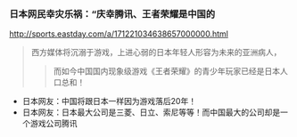 ### 日本网民幸灾乐祸：“庆幸腾讯、王者荣耀是中国的
http://sports.eastday.com/a/171221034638657000000.html
>西方媒体将沉溺于游戏，上进心弱的日本年轻人形容为未来的亚洲病人，
>>而如今中国国内现象级游戏《王者荣耀》的青少年玩家已经是日本人口总和！
- 日本网友：中国将跟日本一样因为游戏落后20年！
- 日本网友：日本最大公司是三菱、日立、索尼等等！而中国最大的公司却是一个游戏公司腾讯